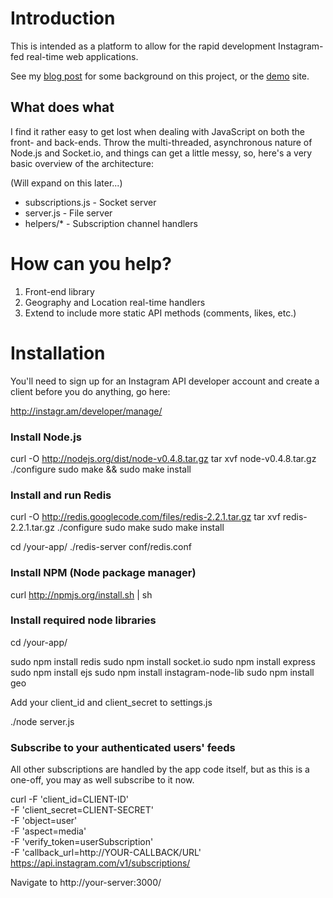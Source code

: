 # Introduction

This is intended as a platform to allow for the rapid development Instagram-fed real-time web applications. 

See my <a href="http://madebymany.com/blog/a-picture-is-worth-140-characters">blog post</a> for some background on this project, or the <a href="http://78.129.171.37:3000/">demo</a> site.

## What does what

I find it rather easy to get lost when dealing with JavaScript on both the front- and back-ends. Throw the multi-threaded, asynchronous nature of Node.js and Socket.io, and things can get a little messy, so, here's a very basic overview of the architecture:

(Will expand on this later...)

- subscriptions.js - Socket server
- server.js - File server
- helpers/* - Subscription channel handlers

# How can you help?

1. Front-end library
2. Geography and Location real-time handlers
3. Extend to include more static API methods (comments, likes, etc.)

# Installation

You'll need to sign up for an Instagram API developer account and create a client before you do anything, go here:

  http://instagr.am/developer/manage/

### Install Node.js 

  curl -O http://nodejs.org/dist/node-v0.4.8.tar.gz
  tar xvf node-v0.4.8.tar.gz
  ./configure
  sudo make && sudo make install

### Install and run Redis

  curl -O http://redis.googlecode.com/files/redis-2.2.1.tar.gz
  tar xvf redis-2.2.1.tar.gz
  ./configure
  sudo make
  sudo make install

  cd /your-app/
  ./redis-server conf/redis.conf

### Install NPM (Node package manager)

  curl http://npmjs.org/install.sh | sh

### Install required node libraries

  cd /your-app/

  sudo npm install redis
  sudo npm install socket.io 
  sudo npm install express
  sudo npm install ejs
  sudo npm install instagram-node-lib
  sudo npm install geo

Add your client_id and client_secret to settings.js

  ./node server.js

### Subscribe to your authenticated users' feeds

All other subscriptions are handled by the app code itself, but as this is a one-off, you may as well subscribe to it now.

  curl -F 'client_id=CLIENT-ID' \
       -F 'client_secret=CLIENT-SECRET' \
       -F 'object=user' \
       -F 'aspect=media' \
       -F 'verify_token=userSubscription' \
       -F 'callback_url=http://YOUR-CALLBACK/URL' \
       https://api.instagram.com/v1/subscriptions/

Navigate to http://your-server:3000/